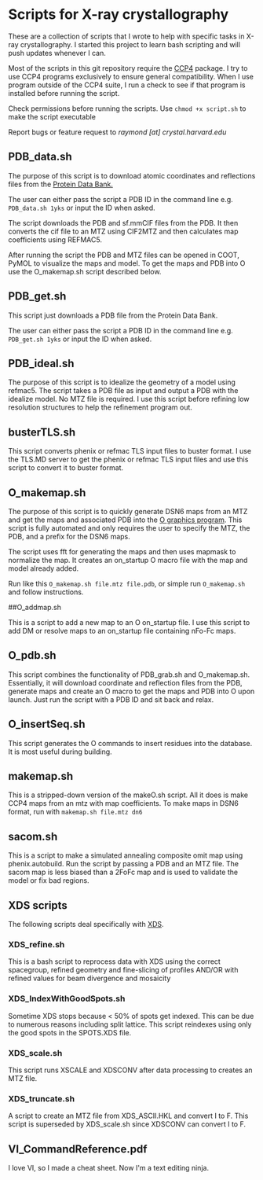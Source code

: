 # Scripts for X-ray crystallography

These are a collection of scripts that I wrote to help with specific tasks in X-ray crystallography. I started this project to learn bash scripting and will push updates whenever I can.

Most of the scripts in this git repository require the [CCP4](http://www.ccp4.ac.uk) package. I try to use CCP4 programs exclusively to ensure general compatibility. When I use program outside of the CCP4 suite, I run a check to see if that program is installed before running the script.

Check permissions before running the scripts. Use `chmod +x script.sh` to make the script executable

Report bugs or feature request to *raymond [at] crystal.harvard.edu*

## PDB_data.sh

The purpose of this script is to download atomic coordinates and reflections files from the [Protein Data Bank.](www.rcsb.org)

The user can either pass the script a PDB ID in the command line e.g. `PDB_data.sh 1yks` or input the ID when asked.

The script downloads the PDB and sf.mmCIF files from the PDB. It then converts the cif file to an MTZ using CIF2MTZ and then calculates map coefficients using REFMAC5.

After running the script the PDB and MTZ files can be opened in COOT, PyMOL to visualize the maps and model. To get the maps and PDB into O use the O_makemap.sh script described below.

## PDB_get.sh

This script just downloads a PDB file from the Protein Data Bank.

The user can either pass the script a PDB ID in the command line e.g. `PDB_get.sh 1yks` or input the ID when asked.

## PDB_ideal.sh
The purpose of this script is to idealize the geometry of a model using refmac5. The script takes a PDB file as input and output a PDB with the idealize model. No MTZ file is required. I use this script before refining low resolution structures to help the refinement program out.

## busterTLS.sh

This script converts phenix or refmac TLS input files to buster format. I use the TLS.MD server to get the phenix or refmac TLS input files and use this script to convert it to buster format.

## O_makemap.sh

The purpose of this script is to quickly generate DSN6 maps from an MTZ and get the maps and associated PDB into the [O graphics program](http://xray.bmc.uu.se/alwyn/TAJ/Home.html). This script is fully automated and only requires the user to specify the MTZ, the PDB, and a prefix for the DSN6 maps.

The script uses fft for generating the maps and then uses mapmask to normalize the map. It creates an on_startup O macro file with the map and model already added.

Run like this `O_makemap.sh file.mtz file.pdb`, or simple run `O_makemap.sh` and follow instructions.

##O_addmap.sh

This is a script to add a new map to an O on_startup file. I use this script to add DM or resolve maps to an on_startup file containing nFo-Fc maps.

## O_pdb.sh 

This script combines the functionality of PDB_grab.sh and O_makemap.sh. Essentially, it will download coordinate and reflection files from the PDB, generate maps and create an O macro to get the maps and PDB into O upon launch. Just run the script with a PDB ID and sit back and relax.

## O_insertSeq.sh

This script generates the O commands to insert residues into the database. It is most useful during building.

## makemap.sh

This is a stripped-down version of the makeO.sh script. All it does is make CCP4 maps from an mtz with map coefficients. To make maps in DSN6 format, run with `makemap.sh file.mtz dn6`

## sacom.sh

This is a script to make a simulated annealing composite omit map using phenix.autobuild. Run the script by passing a PDB and an MTZ file. The sacom map is less biased than a 2FoFc map and is used to validate the model or fix bad regions.

## XDS scripts

The following scripts deal specifically with [XDS](http://xds.mpimf-heidelberg.mpg.de).

### XDS_refine.sh

This is a bash script to reprocess data with XDS using the correct spacegroup, refined geometry and fine-slicing of profiles AND/OR with refined values for beam divergence and mosaicity

### XDS_IndexWithGoodSpots.sh

Sometime XDS stops because < 50% of spots get indexed. This can be due to numerous reasons including split lattice. This script reindexes using only the good spots in the SPOTS.XDS file.

### XDS_scale.sh

This script runs XSCALE and XDSCONV after data processing to creates an MTZ file.

### XDS_truncate.sh

A script to create an MTZ file from XDS_ASCII.HKL and convert I to F. This script is superseded by XDS_scale.sh since XDSCONV can convert I to F.

## VI_CommandReference.pdf

I love VI, so I made a cheat sheet. Now I'm a text editing ninja.
